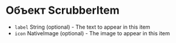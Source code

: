 # Объект ScrubberItem

* `label` String (optional) - The text to appear in this item
* `icon` NativeImage (optional) - The image to appear in this item